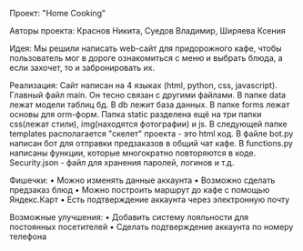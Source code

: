 Проект: "Home Cooking"

Авторы проекта: Краснов Никита, Суедов Владимир, Ширяева Ксения

Идея: Мы решили написать web-сайт для придорожного кафе, чтобы пользователь мог в дороге ознакомиться с меню и выбрать блюда, а если
захочет, то и забронировать их.

Реализация: Сайт написан на 4 языках (html, python, css, javascript). Главный файл main. Он тесно связан с другими файлами. В папке data
лежат модели таблиц бд. В db лежит база данных. В папке forms лежат основы для orm-форм. Папка static разделена ещё на три папки css(лежат 
стили), img(находятся фотографии) и js. В следующей папке templates располагается "скелет" проекта - это html код. В файле bot.py написан бот для отправки предзаказов в общий чат кафе. В functions.py написаны функции, которые многократно повторяются в коде. Security.json - файл для
хранения паролей, логинов и т.д.

Фишечки:
• Можно изменять данные аккаунта
• Возможно сделать предзаказ блюд
• Можно построить маршрут до кафе с помощью Яндекс.Карт
• Есть подтверждение аккаунта через электронную почту

Возможные улучшения:
• Добавить систему лояльности для постоянных посетителей
• Сделать подтверждение аккаунта по номеру телефона